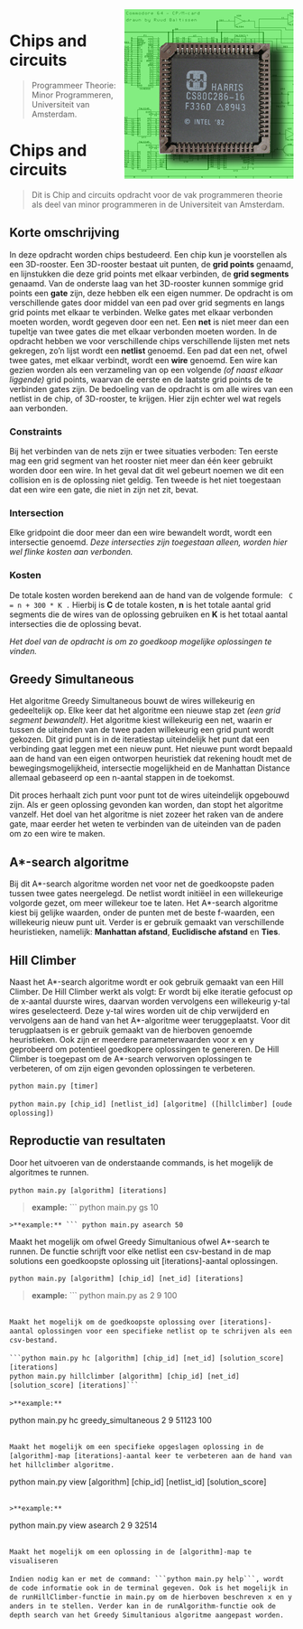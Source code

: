 
<img src="doc/images/cpu.jpg" align="right"/>

# Chips and circuits
> Programmeer Theorie: Minor Programmeren, Universiteit van Amsterdam.

# Chips and circuits
> Dit is Chip and circuits opdracht voor de vak programmeren theorie als deel van minor programmeren in de Universiteit van Amsterdam.


## Korte omschrijving
In deze opdracht worden chips bestudeerd. Een chip kun je voorstellen als een 3D-rooster. Een 3D-rooster bestaat uit punten, de **grid points** genaamd, en lijnstukken die deze grid points met elkaar verbinden, de **grid segments** genaamd. Van de onderste laag van het 3D-rooster kunnen sommige grid points een **gate** zijn, deze hebben elk een eigen nummer. De opdracht is om verschillende gates door middel van een pad over grid segments en langs grid points met elkaar te verbinden. Welke gates met elkaar verbonden moeten worden, wordt gegeven door een net. Een **net** is niet meer dan een tupeltje van twee gates die met elkaar verbonden moeten worden. In de opdracht hebben we voor verschillende chips verschillende lijsten met nets gekregen, zo’n lijst wordt een **netlist** genoemd. Een pad dat een net, ofwel twee gates, met elkaar verbindt, wordt een **wire** genoemd. Een wire kan gezien worden als een verzameling van op een volgende *(of naast elkaar liggende)* grid points, waarvan de eerste en de laatste grid points de te verbinden gates zijn. De bedoeling van de opdracht is om alle wires van een netlist in de chip, of 3D-rooster, te krijgen. Hier zijn echter wel wat regels aan verbonden.

### Constraints
Bij het verbinden van de nets zijn er twee situaties verboden:
Ten eerste mag een grid segment van het rooster niet meer dan één keer gebruikt worden door een wire. In het geval dat dit wel gebeurt noemen we dit een collision en is de oplossing niet geldig. 
Ten tweede is het niet toegestaan dat een wire een gate, die niet in zijn net zit, bevat. 

### Intersection
Elke gridpoint die door meer dan een wire bewandelt wordt, wordt een intersectie genoemd. _Deze intersecties zijn toegestaan alleen, worden hier wel flinke kosten aan verbonden._

### Kosten
De totale kosten worden berekend aan de hand van de volgende formule: ```
 C = n + 300 * K .``` Hierbij is **C** de totale kosten, **n** is het totale aantal grid segments die de wires van de oplossing gebruiken en **K** is het totaal aantal intersecties die de oplossing bevat.

_Het doel van de opdracht is om zo goedkoop mogelijke oplossingen te vinden._

## Greedy Simultaneous

Het algoritme Greedy Simultaneous bouwt de wires willekeurig en gedeeltelijk op. Elke keer dat het algoritme een nieuwe stap zet *(een grid segment bewandelt)*. Het algoritme kiest willekeurig een net, waarin er tussen de uiteinden van de twee paden willekeurig een grid punt wordt gekozen. Dit grid punt is in de iteratiestap uiteindelijk het punt dat een verbinding gaat leggen met een nieuw punt. Het nieuwe punt wordt bepaald aan de hand van een eigen ontworpen heuristiek dat rekening houdt met de bewegingsmogelijkheid, intersectie mogelijkheid en de Manhattan Distance allemaal gebaseerd op een n-aantal stappen in de toekomst. 

Dit proces herhaalt zich punt voor punt tot de wires uiteindelijk opgebouwd zijn. Als er geen oplossing gevonden kan worden, dan stopt het algoritme vanzelf. Het doel van het algoritme is niet zozeer het raken van de andere gate, maar eerder het weten te verbinden van de uiteinden van de paden om zo een wire te maken.

## A*-search algoritme

Bij dit  A*-search algoritme worden net voor net de goedkoopste paden tussen twee gates neergelegd. De netlist wordt initiëel in een willekeurige volgorde gezet, om meer willekeur toe te laten. Het A*-search algoritme kiest bij gelijke waarden, onder de punten met de beste f-waarden, een willekeurig nieuw punt uit. Verder is er gebruik gemaakt van verschillende heuristieken, namelijk: **Manhattan afstand**, **Euclidische afstand** en **Ties**. 

## Hill Climber

Naast het A*-search algoritme wordt er ook gebruik gemaakt van een Hill Climber. De Hill Climber werkt als volgt: Er wordt bij elke iteratie gefocust op de x-aantal duurste wires, daarvan worden vervolgens een willekeurig y-tal wires geselecteerd. Deze y-tal wires worden uit de chip verwijderd en vervolgens aan de hand van het A*-algoritme weer teruggeplaatst. Voor dit terugplaatsen is er gebruik gemaakt van de hierboven genoemde heuristieken. Ook zijn er meerdere parameterwaarden voor x en y geprobeerd om potentieel goedkopere oplossingen te genereren. De Hill Climber is toegepast om de A*-search verworven oplossingen te verbeteren, of om zijn eigen gevonden oplossingen te verbeteren.


```
python main.py [timer]

python main.py [chip_id] [netlist_id] [algoritme] ([hillclimber] [oude oplossing])
```


## Reproductie van resultaten

Door het uitvoeren van de onderstaande commands, is het mogelijk de algoritmes te runnen.

```python main.py [algorithm] [iterations]```

>**example:** ``` python main.py gs 10
```
>**example:** ``` python main.py asearch 50
```

Maakt het mogelijk om ofwel Greedy Simultanious ofwel A*-search te runnen. De functie schrijft voor elke netlist een csv-bestand in de map solutions een goedkoopste oplossing uit [iterations]-aantal oplossingen.

```
python main.py [algorithm] [chip_id] [net_id] [iterations]
```
>**example:** ```
python main.py as 2 9 100
```

Maakt het mogelijk om de goedkoopste oplossing over [iterations]-aantal oplossingen voor een specifieke netlist op te schrijven als een csv-bestand. 

```python main.py hc [algorithm] [chip_id] [net_id] [solution_score] [iterations]
python main.py hillclimber [algorithm] [chip_id] [net_id] [solution_score] [iterations]```

>**example:**
```
python main.py hc greedy_simultaneous 2 9 51123 100
```

Maakt het mogelijk om een specifieke opgeslagen oplossing in de [algorithm]-map [iterations]-aantal keer te verbeteren aan de hand van het hillclimber algoritme.

```
python main.py view [algorithm] [chip_id] [netlist_id] [solution_score]
```

>**example:**
```
 python main.py view asearch 2 9 32514
```

Maakt het mogelijk om een oplossing in de [algorithm]-map te visualiseren

Indien nodig kan er met de command: ```python main.py help```, wordt de code informatie ook in de terminal gegeven. Ook is het mogelijk in de runHillClimber-functie in main.py om de hierboven beschreven x en y anders in te stellen. Verder kan in de runAlgorithm-functie ook de depth search van het Greedy Simultanious algoritme aangepast worden.
